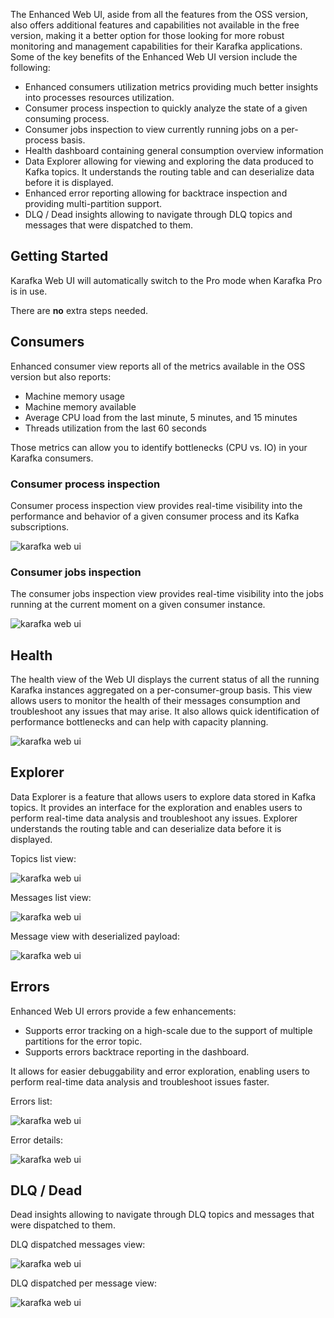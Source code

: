 The Enhanced Web UI, aside from all the features from the OSS version, also offers additional features and capabilities not available in the free version, making it a better option for those looking for more robust monitoring and management capabilities for their Karafka applications. Some of the key benefits of the Enhanced Web UI version include the following:

- Enhanced consumers utilization metrics providing much better insights into processes resources utilization.
- Consumer process inspection to quickly analyze the state of a given consuming process.
- Consumer jobs inspection to view currently running jobs on a per-process basis.
- Health dashboard containing general consumption overview information
- Data Explorer allowing for viewing and exploring the data produced to Kafka topics. It understands the routing table and can deserialize data before it is displayed.
- Enhanced error reporting allowing for backtrace inspection and providing multi-partition support.
- DLQ / Dead insights allowing to navigate through DLQ topics and messages that were dispatched to them.

## Getting Started

Karafka Web UI will automatically switch to the Pro mode when Karafka Pro is in use.

There are **no** extra steps needed.

## Consumers

Enhanced consumer view reports all of the metrics available in the OSS version but also reports:

- Machine memory usage
- Machine memory available
- Average CPU load from the last minute, 5 minutes, and 15 minutes
- Threads utilization from the last 60 seconds

Those metrics can allow you to identify bottlenecks (CPU vs. IO) in your Karafka consumers.

### Consumer process inspection

Consumer process inspection view provides real-time visibility into the performance and behavior of a given consumer process and its Kafka subscriptions.

![karafka web ui](https://raw.githubusercontent.com/karafka/misc/master/printscreens/web-ui/pro-consumer-subscriptions.png)

### Consumer jobs inspection

The consumer jobs inspection view provides real-time visibility into the jobs running at the current moment on a given consumer instance.

![karafka web ui](https://raw.githubusercontent.com/karafka/misc/master/printscreens/web-ui/pro-consumer-jobs.png)

## Health

The health view of the Web UI displays the current status of all the running Karafka instances aggregated on a per-consumer-group basis. This view allows users to monitor the health of their messages consumption and troubleshoot any issues that may arise. It also allows quick identification of performance bottlenecks and can help with capacity planning.

![karafka web ui](https://raw.githubusercontent.com/karafka/misc/master/printscreens/web-ui/pro-health.png)

## Explorer

Data Explorer is a feature that allows users to explore data stored in Kafka topics. It provides an interface for the exploration and enables users to perform real-time data analysis and troubleshoot any issues. Explorer understands the routing table and can deserialize data before it is displayed.

Topics list view:

![karafka web ui](https://raw.githubusercontent.com/karafka/misc/master/printscreens/web-ui/pro-explorer1.png)

Messages list view:

![karafka web ui](https://raw.githubusercontent.com/karafka/misc/master/printscreens/web-ui/pro-explorer2.png)

Message view with deserialized payload:

![karafka web ui](https://raw.githubusercontent.com/karafka/misc/master/printscreens/web-ui/pro-explorer3.png)

## Errors

Enhanced Web UI errors provide a few enhancements:

- Supports error tracking on a high-scale due to the support of multiple partitions for the error topic.
- Supports errors backtrace reporting in the dashboard.

It allows for easier debuggability and error exploration, enabling users to perform real-time data analysis and troubleshoot issues faster.

Errors list:

![karafka web ui](https://raw.githubusercontent.com/karafka/misc/master/printscreens/web-ui/pro-errors1.png)

Error details:

![karafka web ui](https://raw.githubusercontent.com/karafka/misc/master/printscreens/web-ui/pro-errors2.png)

## DLQ / Dead

Dead insights allowing to navigate through DLQ topics and messages that were dispatched to them.

DLQ dispatched messages view:

![karafka web ui](https://raw.githubusercontent.com/karafka/misc/master/printscreens/web-ui/pro-dead1.png)

DLQ dispatched per message view:

![karafka web ui](https://raw.githubusercontent.com/karafka/misc/master/printscreens/web-ui/dlq2.png)
